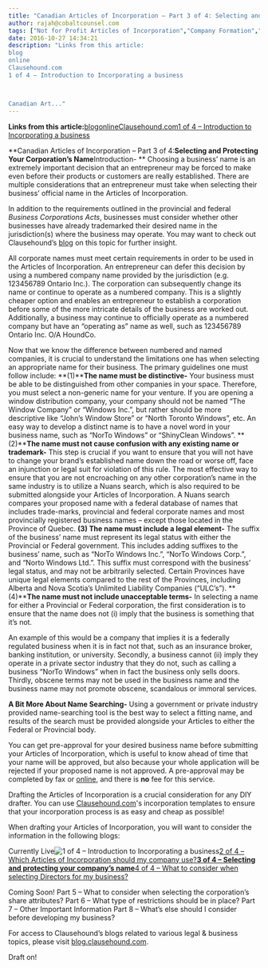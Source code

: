 ```yaml
---
title: "Canadian Articles of Incorporation – Part 3 of 4: Selecting and Protecting Your Corporation’s Name"
author: rajah@cobaltcounsel.com
tags: ["Not for Profit Articles of Incorporation","Company Formation","Rajah","Articles of Incorporation","Canada (ON)","Canada (General)"]
date: 2016-10-27 14:34:21
description: "Links from this article:
blog
online
Clausehound.com
1 of 4 – Introduction to Incorporating a business



Canadian Art..."
---
```


**Links from this article:**[blog](https://blog.clausehound.com/protect-your-goodwill-register-your-trademark/)[online](https://www.ic.gc.ca/app/scr/cc/CorporationsCanada/hm.html?locale=en_CA)[Clausehound.com](https://clausehound.com)[1 of 4 – Introduction to Incorporating a business](https://blog.clausehound.com/canadian-articles-of-incorporation-part-1-of-8-introduction-to-incorporation-2)

**Canadian Articles of Incorporation – Part 3 of 4:****Selecting and Protecting Your Corporation’s Name****Introduction- **
Choosing a business’ name is an extremely important decision that an entrepreneur may be forced to make even before their products or customers are really established. There are multiple considerations that an entrepreneur must take when selecting their business’ official name in the Articles of Incorporation.

In addition to the requirements outlined in the provincial and federal *Business Corporations Acts*, businesses must consider whether other businesses have already trademarked their desired name in the jurisdiction(s) where the business may operate. You may want to check out Clausehound’s [blog](https://blog.clausehound.com/protect-your-goodwill-register-your-trademark/) on this topic for further insight.

All corporate names must meet certain requirements in order to be used in the Articles of Incorporation. An entrepreneur can defer this decision by using a numbered company name provided by the jurisdiction (e.g. 123456789 Ontario Inc.). The corporation can subsequently change its name or continue to operate as a numbered company. This is a slightly cheaper option and enables an entrepreneur to establish a corporation before some of the more intricate details of the business are worked out. Additionally, a business may continue to officially operate as a numbered company but have an “operating as” name as well, such as 123456789 Ontario Inc. O/A HoundCo.

Now that we know the difference between numbered and named companies, it is crucial to understand the limitations one has when selecting an appropriate name for their business. The primary guidelines one must follow include:
**(1)****The name must be distinctive-**
Your business must be able to be distinguished from other companies in your space. Therefore, you must select a non-generic name for your venture. If you are opening a window distribution company, your company should not be named “The Window Company” or “Windows Inc.”, but rather should be more descriptive like “John’s Window Store” or “North Toronto Windows”, etc. An easy way to develop a distinct name is to have a novel word in your business name, such as “NorTo Windows” or “ShinyClean Windows”.
**(2)****The name must not cause confusion with any existing name or trademark-**
This step is crucial if you want to ensure that you will not have to change your brand’s established name down the road or worse off, face an injunction or legal suit for violation of this rule. The most effective way to ensure that you are not encroaching on any other corporation’s name in the same industry is to utilize a Nuans search, which is also required to be submitted alongside your Articles of Incorporation. A Nuans search compares your proposed name with a federal database of names that includes trade-marks, provincial and federal corporate names and most provincially registered business names – except those located in the Province of Quebec.
**(3) The name must include a legal element-**
The suffix of the business’ name must represent its legal status with either the Provincial or Federal government. This includes adding suffixes to the business’ name, such as “NorTo Windows Inc.”, “NorTo Windows Corp.”, and “Norto Windows Ltd.”. This suffix must correspond with the business’ legal status, and may not be arbitrarily selected. Certain Provinces have unique legal elements compared to the rest of the Provinces, including Alberta and Nova Scotia’s Unlimited Liability Companies (“ULC’s”).
**(4)****The name must not include unacceptable terms-**
In selecting a name for either a Provincial or Federal corporation, the first consideration is to ensure that the name does not (i) imply that the business is something that it’s not.

An example of this would be a company that implies it is a federally regulated business when it is in fact not that, such as an insurance broker, banking institution, or university. Secondly, a business cannot (ii) imply they operate in a private sector industry that they do not, such as calling a business “NorTo Windows” when in fact the business only sells doors. Thirdly, obscene terms may not be used in the business name and the business name may not promote obscene, scandalous or immoral services.

**A Bit More About Name Searching-**
Using a government or private industry provided name-searching tool is the best way to select a fitting name, and results of the search must be provided alongside your Articles to either the Federal or Provincial body.

You can get pre-approval for your desired business name before submitting your Articles of Incorporation, which is useful to know ahead of time that your name will be approved, but also because your whole application will be rejected if your proposed name is not approved. A pre-approval may be completed by fax or [online](https://www.ic.gc.ca/app/scr/cc/CorporationsCanada/hm.html?locale=en_CA), and there is **no** fee for this service.

 

Drafting the Articles of Incorporation is a crucial consideration for any DIY drafter. You can use [Clausehound.com](https://clausehound.com)'s incorporation templates to ensure that your incorporation process is as easy and cheap as possible!

 

When drafting your Articles of Incorporation, you will want to consider the information in the following blogs:

Currently Live![1 of 4 – Introduction to Incorporating a business](https://blog.clausehound.com/canadian-articles-of-incorporation-part-1-of-8-introduction-to-incorporation-2)[2 of 4 – Which Articles of Incorporation should my company use?](https://blog.clausehound.com/canadian-articles-of-incorporation-part-2-of-8-which-articles-of-incorporation-should-my-company-use-2)**[3 of 4 – Selecting and protecting your company’s name](https://blog.clausehound.com/canadian-articles-of-incorporation-part-3-of-8-selecting-and-protecting-your-corporations-name-2)**[4 of 4 – What to consider when selecting Directors for my business?](https://blog.clausehound.com/canadian-articles-of-incorporation-part-4-of-8-what-to-consider-when-selecting-directors-for-my-business)

Coming Soon!
Part 5 – What to consider when selecting the corporation’s share attributes?
Part 6 – What type of restrictions should be in place?
Part 7 – Other Important Information
Part 8 – What’s else should I consider before developing my business?

For access to Clausehound’s blogs related to various legal & business topics, please visit [blog.clausehound.com](https://blog.clausehound.com/).

Draft on!
